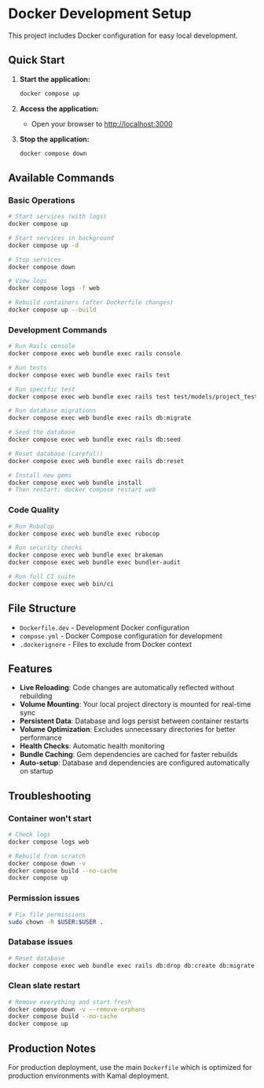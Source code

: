 # Docker Development Setup

This project includes Docker configuration for easy local development.

## Quick Start

1. **Start the application:**
   ```bash
   docker compose up
   ```

2. **Access the application:**
   - Open your browser to [http://localhost:3000](http://localhost:3000)

3. **Stop the application:**
   ```bash
   docker compose down
   ```

## Available Commands

### Basic Operations
```bash
# Start services (with logs)
docker compose up

# Start services in background
docker compose up -d

# Stop services
docker compose down

# View logs
docker compose logs -f web

# Rebuild containers (after Dockerfile changes)
docker compose up --build
```

### Development Commands
```bash
# Run Rails console
docker compose exec web bundle exec rails console

# Run tests
docker compose exec web bundle exec rails test

# Run specific test
docker compose exec web bundle exec rails test test/models/project_test.rb

# Run database migrations
docker compose exec web bundle exec rails db:migrate

# Seed the database
docker compose exec web bundle exec rails db:seed

# Reset database (careful!)
docker compose exec web bundle exec rails db:reset

# Install new gems
docker compose exec web bundle install
# Then restart: docker compose restart web
```

### Code Quality
```bash
# Run RuboCop
docker compose exec web bundle exec rubocop

# Run security checks
docker compose exec web bundle exec brakeman
docker compose exec web bundle exec bundler-audit

# Run full CI suite
docker compose exec web bin/ci
```

## File Structure

- `Dockerfile.dev` - Development Docker configuration
- `compose.yml` - Docker Compose configuration for development
- `.dockerignore` - Files to exclude from Docker context

## Features

- **Live Reloading**: Code changes are automatically reflected without rebuilding
- **Volume Mounting**: Your local project directory is mounted for real-time sync
- **Persistent Data**: Database and logs persist between container restarts
- **Volume Optimization**: Excludes unnecessary directories for better performance
- **Health Checks**: Automatic health monitoring
- **Bundle Caching**: Gem dependencies are cached for faster rebuilds
- **Auto-setup**: Database and dependencies are configured automatically on startup

## Troubleshooting

### Container won't start
```bash
# Check logs
docker compose logs web

# Rebuild from scratch
docker compose down -v
docker compose build --no-cache
docker compose up
```

### Permission issues
```bash
# Fix file permissions
sudo chown -R $USER:$USER .
```

### Database issues
```bash
# Reset database
docker compose exec web bundle exec rails db:drop db:create db:migrate db:seed
```

### Clean slate restart
```bash
# Remove everything and start fresh
docker compose down -v --remove-orphans
docker compose build --no-cache
docker compose up
```

## Production Notes

For production deployment, use the main `Dockerfile` which is optimized for production environments with Kamal deployment.
